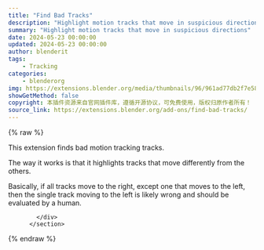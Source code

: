 ```yaml
---
title: "Find Bad Tracks"
description: "Highlight motion tracks that move in suspicious directions"
summary: "Highlight motion tracks that move in suspicious directions"
date: 2024-05-23 00:00:00
updated: 2024-05-23 00:00:00
author: blenderit
tags: 
    - Tracking
categories:
    - blenderorg
img: https://extensions.blender.org/media/thumbnails/96/961ad77db2f7e58ce992671f18e306733258deed4da5f9eb21351001b8a821f3_640x360.webp
showGetMethod: false
copyright: 本插件资源来自官网插件库，遵循开源协议，可免费使用，版权归原作者所有！
source_link: https://extensions.blender.org/add-ons/find-bad-tracks/
---
```


{% raw %}
<section id="about" class="mt-3">
            <div class="box style-rich-text">
              <p>This extension finds bad motion tracking tracks.</p>
<p>The way it works is that it highlights tracks that move differently from the others.</p>
<p>Basically, if all tracks move to the right, except one that moves to the left, then the single track moving to the left is likely wrong and should be evaluated by a human.</p>

            </div>
          </section>
<div style="display: none">blenderorg</div>
{% endraw %}